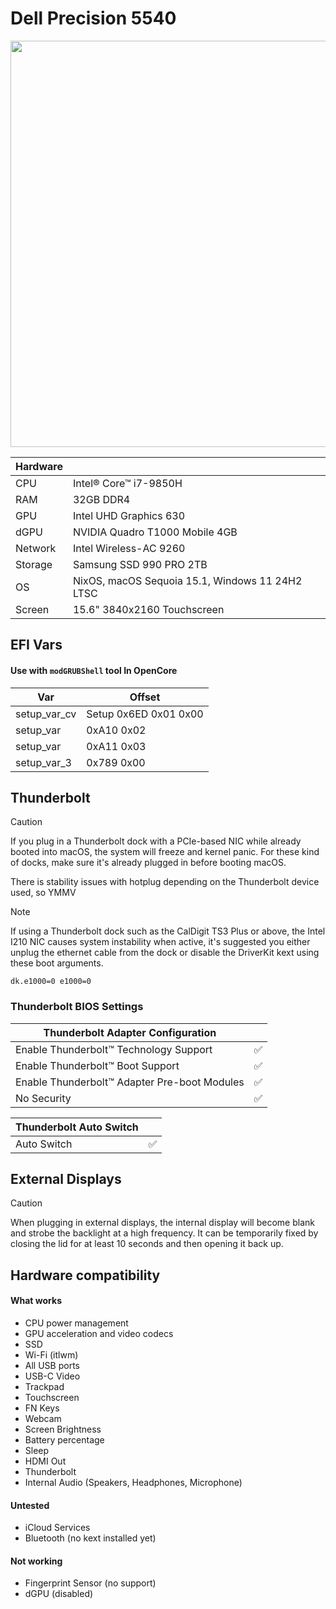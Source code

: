 # Dell Precision 5540
<img src="https://i.imgur.com/Uql3mVu.png" width="650">

| Hardware  | |
| ------------- | ------------- |
| CPU  | Intel® Core™ i7-9850H |
| RAM  | 32GB DDR4 |
| GPU  | Intel UHD Graphics 630  |
| dGPU  | NVIDIA Quadro T1000 Mobile 4GB  |
| Network  | Intel Wireless-AC 9260  |
| Storage  | Samsung SSD 990 PRO 2TB |
| OS  | NixOS, macOS Sequoia 15.1, Windows 11 24H2 LTSC |
| Screen  | 15.6" 3840x2160 Touchscreen  | 

## EFI Vars
#### Use with `modGRUBShell` tool In OpenCore
|  Var | Offset |
| ------------- | ------------- |
| setup_var_cv | Setup 0x6ED 0x01 0x00 |
| setup_var | 0xA10 0x02 |
| setup_var | 0xA11 0x03 |
| setup_var_3 | 0x789 0x00 |

## Thunderbolt
> [!CAUTION]
> If you plug in a Thunderbolt dock with a PCIe-based NIC while already booted into macOS, the system will freeze and kernel panic. For these kind of docks, make sure it's already plugged in before booting macOS.
> 
> There is stability issues with hotplug depending on the Thunderbolt device used, so YMMV

> [!NOTE]  
> If using a Thunderbolt dock such as the CalDigit TS3 Plus or above, the Intel I210 NIC causes system instability when active, it's suggested you either unplug the ethernet cable from the dock or disable the DriverKit kext using these boot arguments.
> 
> `dk.e1000=0 e1000=0`


### Thunderbolt BIOS Settings
|  Thunderbolt Adapter Configuration ||
| ------------- | ------------- |
| Enable Thunderbolt™ Technology Support | ✅ |
| Enable Thunderbolt™ Boot Support | ✅ |
| Enable Thunderbolt™ Adapter Pre-boot Modules | ✅ |
| No Security | ✅ |

|  Thunderbolt Auto Switch ||
| ------------- | ------------- |
| Auto Switch | ✅ |

## External Displays
> [!CAUTION]  
> When plugging in external displays, the internal display will become blank and strobe the backlight at a high frequency. It can be temporarily fixed by closing the lid for at least 10 seconds and then opening it back up.

## Hardware compatibility

#### What works
- CPU power management
- GPU acceleration and video codecs
- SSD
- Wi-Fi (itlwm)
- All USB ports
- USB-C Video
- Trackpad
- Touchscreen 
- FN Keys
- Webcam
- Screen Brightness
- Battery percentage
- Sleep
- HDMI Out
- Thunderbolt
- Internal Audio (Speakers, Headphones, Microphone)

#### Untested
- iCloud Services
- Bluetooth (no kext installed yet)

#### Not working
- Fingerprint Sensor (no support)
- dGPU (disabled)
